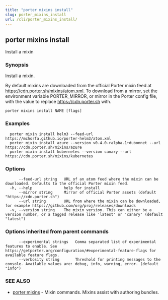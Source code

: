 ```yaml
---
title: "porter mixins install"
slug: porter_mixins_install
url: /cli/porter_mixins_install/
---
```

## porter mixins install

Install a mixin

### Synopsis

Install a mixin.

By default mixins are downloaded from the official Porter mixin feed at https://cdn.porter.sh/mixins/atom.xml. To download from a mirror, set the environment variable PORTER_MIRROR, or mirror in the Porter config file, with the value to replace https://cdn.porter.sh with.

```
porter mixins install NAME [flags]
```

### Examples

```
  porter mixin install helm3 --feed-url https://mchorfa.github.io/porter-helm3/atom.xml
  porter mixin install azure --version v0.4.0-ralpha.1+dubonnet --url https://cdn.porter.sh/mixins/azure
  porter mixin install kubernetes --version canary --url https://cdn.porter.sh/mixins/kubernetes
```

### Options

```
      --feed-url string   URL of an atom feed where the mixin can be downloaded. Defaults to the official Porter mixin feed.
  -h, --help              help for install
      --mirror string     Mirror of official Porter assets (default "https://cdn.porter.sh")
      --url string        URL from where the mixin can be downloaded, for example https://github.com/org/proj/releases/downloads
  -v, --version string    The mixin version. This can either be a version number, or a tagged release like 'latest' or 'canary' (default "latest")
```

### Options inherited from parent commands

```
      --experimental strings   Comma separated list of experimental features to enable. See https://getporter.org/configuration/#experimental-feature-flags for available feature flags.
      --verbosity string       Threshold for printing messages to the console. Available values are: debug, info, warning, error. (default "info")
```

### SEE ALSO

* [porter mixins](/cli/porter_mixins/)	 - Mixin commands. Mixins assist with authoring bundles.

